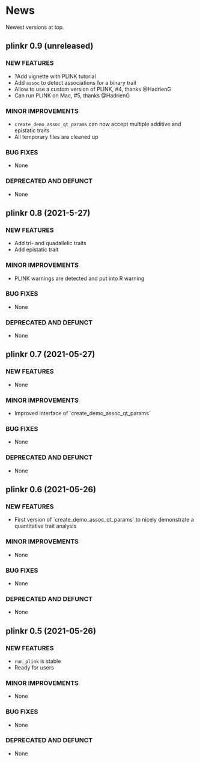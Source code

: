 # News

Newest versions at top.

## plinkr 0.9 (unreleased)

### NEW FEATURES

 * ?Add vignette with PLINK tutorial
 * Add `assoc` to detect associations for a binary trait
 * Allow to use a custom version of PLINK, #4, thanks @HadrienG
 * Can run PLINK on Mac, #5, thanks @HadrienG 

### MINOR IMPROVEMENTS

 * `create_demo_assoc_qt_params` can now accept multiple additive and epistatic traits
 * All temporary files are cleaned up

### BUG FIXES

 * None

### DEPRECATED AND DEFUNCT

 * None

## plinkr 0.8 (2021-5-27)

### NEW FEATURES

 * Add tri- and quadallelic traits
 * Add epistatic trait

### MINOR IMPROVEMENTS

 * PLINK warnings are detected and put into R warning

### BUG FIXES

 * None

### DEPRECATED AND DEFUNCT

 * None

## plinkr 0.7 (2021-05-27)

### NEW FEATURES

 * None

### MINOR IMPROVEMENTS

 * Improved interface of ´create_demo_assoc_qt_params´

### BUG FIXES

 * None

### DEPRECATED AND DEFUNCT

 * None

## plinkr 0.6 (2021-05-26)

### NEW FEATURES

 * First version of ´create_demo_assoc_qt_params´ to nicely demonstrate
   a quantitative trait analysis

### MINOR IMPROVEMENTS

 * None

### BUG FIXES

 * None

### DEPRECATED AND DEFUNCT

 * None

## plinkr 0.5 (2021-05-26)

### NEW FEATURES

 * `run_plink` is stable
 * Ready for users

### MINOR IMPROVEMENTS

 * None

### BUG FIXES

 * None

### DEPRECATED AND DEFUNCT

 * None

